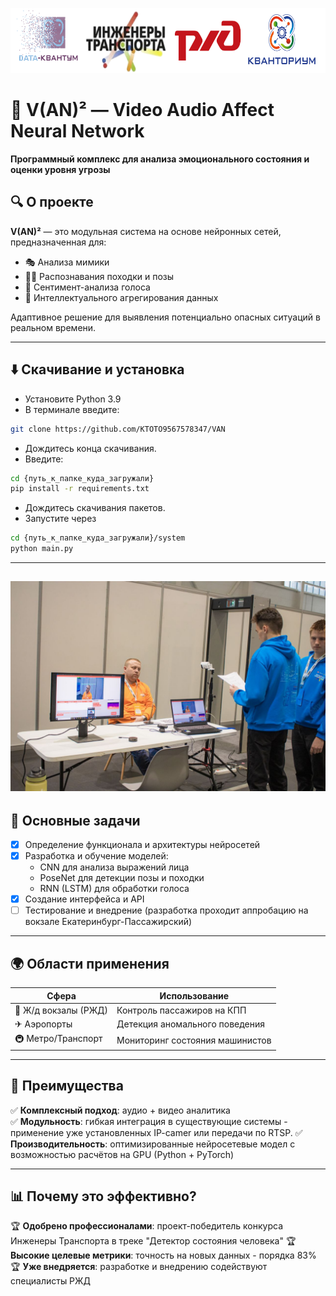![Banner](https://github.com/KTOTO9567578347/VAN/blob/master/assets/header.png)

# 🚀 V(AN)² — Video Audio Affect Neural Network  

**Программный комплекс для анализа эмоционального состояния и оценки уровня угрозы**  

## 🔍 О проекте  
**V(AN)²** — это модульная система на основе нейронных сетей, предназначенная для:  
- 🎭 Анализа мимики  
- 🚶‍♂️ Распознавания походки и позы  
- 🎤 Сентимент-анализа голоса  
- 🧠 Интеллектуального агрегирования данных  

Адаптивное решение для выявления потенциально опасных ситуаций в реальном времени.  

---

## ⬇️ Скачивание и установка
- Установите Python 3.9
- В терминале введите:
```bash
git clone https://github.com/KTOTO9567578347/VAN
```
- Дождитесь конца скачивания.
- Введите:
```bash
cd {путь_к_папке_куда_загружали}
pip install -r requirements.txt
```
- Дождитесь скачивания пакетов.
- Запустите через

```bash
cd {путь_к_папке_куда_загружали}/system
python main.py
```
---

![Banner](https://github.com/KTOTO9567578347/VAN/blob/master/assets/photo_5357162727946186622_y.jpg)
---

## 🎯 Основные задачи  
- [x] Определение функционала и архитектуры нейросетей  
- [x] Разработка и обучение моделей:  
  - CNN для анализа выражений лица  
  - PoseNet для детекции позы и походки  
  - RNN (LSTM) для обработки голоса  
- [x] Создание интерфейса и API  
- [ ] Тестирование и внедрение (разработка проходит аппробацию на вокзале Екатеринбург-Пассажирский)

---

## 🌍 Области применения  
| Сфера                | Использование                          |  
|-----------------------|----------------------------------------|  
| 🚆 Ж/д вокзалы (РЖД) | Контроль пассажиров на КПП             |  
| ✈ Аэропорты          | Детекция аномального поведения         |  
| 🚇 Метро/Транспорт   | Мониторинг состояния машинистов        |  

---

## 🚀 Преимущества  
✅ **Комплексный подход**: аудио + видео аналитика  
✅ **Модульность**: гибкая интеграция в существующие системы  - применение уже установленных IP-camer или передачи по RTSP.
✅ **Производительность**: оптимизированные нейросетевые модел с возможностью расчётов на GPU (Python + PyTorch)  

---

## 📊 Почему это эффективно?
🏆 **Одобрено профессионалами**: проект-победитель конкурса Инженеры Транспорта в треке "Детектор состояния человека"
🏆 **Высокие целевые метрики**: точность на новых данных - порядка 83%
🏆 **Уже внедряется**: разработке и внедрению содействуют специалисты РЖД
